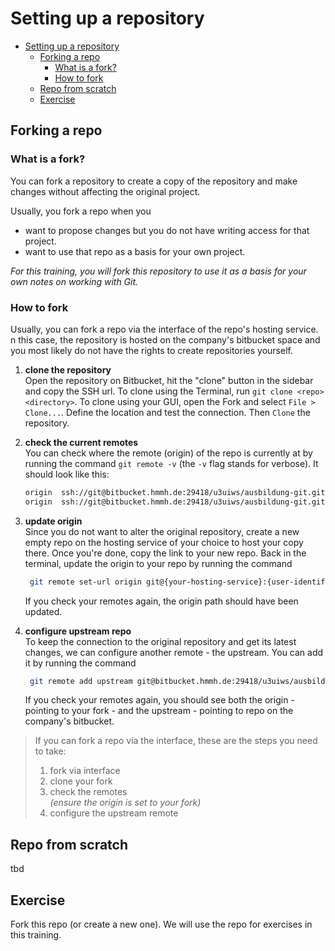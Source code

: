 # Setting up a repository

- [Setting up a repository](#setting-up-a-repository)
  - [Forking a repo](#forking-a-repo)
    - [What is a fork?](#what-is-a-fork)
    - [How to fork](#how-to-fork)
  - [Repo from scratch](#repo-from-scratch)
  - [Exercise](#exercise)

## Forking a repo

### What is a fork?

You can fork a repository to create a copy of the repository and make changes
without affecting the original project.

Usually, you fork a repo when you

- want to propose changes but you do not have writing access for that project.
- want to use that repo as a basis for your own project.

*For this training, you will fork this repository to use it as a basis
for your own notes on working with Git.*

### How to fork

Usually, you can fork a repo via the interface of the repo's hosting service.
n this case, the repository is hosted on the company's bitbucket space and
you most likely do not have the rights to create repositories yourself.

1. **clone the repository**  
   Open the repository on Bitbucket, hit the "clone" button in the sidebar and copy the SSH url.
   To clone using the Terminal, run `git clone <repo> <directory>`.
   To clone using your GUI, open the Fork and select `File > Clone...`.
   Define the location and test the connection. Then `Clone` the repository.

2. **check the current remotes**  
   You can check where the remote (origin) of the repo is currently at by running
   the command `git remote -v` (the `-v` flag stands for verbose). It should look like this:  

   ```bash
   origin  ssh://git@bitbucket.hmmh.de:29418/u3uiws/ausbildung-git.git (fetch)
   origin  ssh://git@bitbucket.hmmh.de:29418/u3uiws/ausbildung-git.git (push)
   ```

3. **update origin**  
   Since you do not want to alter the original repository,
   create a new empty repo on the hosting service of your choice to host your copy there.
   Once you're done, copy the link to your new repo.
   Back in the terminal, update the origin to your repo by running the command

   ```bash
    git remote set-url origin git@{your-hosting-service}:{user-identification}/{repo-name}
   ```

   If you check your remotes again, the origin path should have been updated.

4. **configure upstream repo**  
   To keep the connection to the original repository and get its latest changes,
   we can configure another remote - the upstream.
   You can add it by running the command

   ```bash
    git remote add upstream git@bitbucket.hmmh.de:29418/u3uiws/ausbildung-git.git
   ```

   If you check your remotes again, you should see both the origin - pointing to your fork -
   and the upstream - pointing to repo on the company's bitbucket.

>If you can fork a repo via the interface, these are the steps you need to take:
>
>1. fork via interface
>2. clone your fork
>3. check the remotes  
    *(ensure the origin is set to your fork)*
>4. configure the upstream remote

## Repo from scratch

tbd

## Exercise

Fork this repo (or create a new one).
We will use the repo for exercises in this training.
